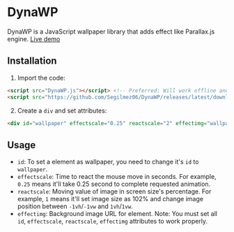 # DynaWP

DynaWP is a JavaScript wallpaper library that adds effect like Parallax.js engine.
[Live demo](https://segilmez06.github.io/DynaWP/index.html)

## Installation

1) Import the code:
```html
<script src="DynaWP.js"></script> <!-- Preferred: Will work offline and much faster --->
<script src="https://github.com/Segilmez06/DynaWP/releases/latest/download/DynaWP.js"></script>
```

2) Create a `div` and set attributes:
```html
<div id="wallpaper" effectscale="0.25" reactscale="2" effectimg="wallpaper.webp"></div>
```

## Usage
* `id`: To set a element as wallpaper, you need to change it's `id` to `wallpaper`.
* `effectscale`: Time to react the mouse move in seconds. For example, `0.25` means it'll take 0.25 second to complete requested animation.
* `reactscale`: Moving value of image in screen size's percentage. For example, `1` means it'll set image size as 102% and change image position between `-1vh`/`-1vw` and `1vh`/`1vw`.
* `effectimg`: Background image URL for element.
Note: You must set all `id`, `effectscale`, `reactscale`, `effectimg` attributes to work properly.
